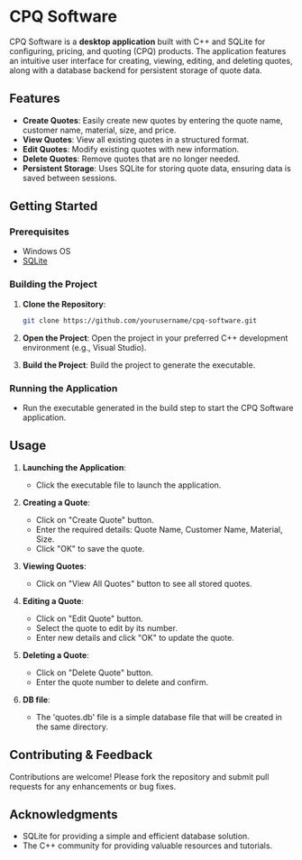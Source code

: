 # CPQ Software

CPQ Software is a **desktop application** built with C++ and SQLite for configuring, pricing, and quoting (CPQ) products. The application features an intuitive user interface for creating, viewing, editing, and deleting quotes, along with a database backend for persistent storage of quote data.

## Features

- **Create Quotes**: Easily create new quotes by entering the quote name, customer name, material, size, and price.
- **View Quotes**: View all existing quotes in a structured format.
- **Edit Quotes**: Modify existing quotes with new information.
- **Delete Quotes**: Remove quotes that are no longer needed.
- **Persistent Storage**: Uses SQLite for storing quote data, ensuring data is saved between sessions.

## Getting Started

### Prerequisites

- Windows OS
- [SQLite](https://www.sqlite.org/download.html)

### Building the Project

1. **Clone the Repository**:
    ```bash
    git clone https://github.com/yourusername/cpq-software.git
    ```
2. **Open the Project**:
    Open the project in your preferred C++ development environment (e.g., Visual Studio).

3. **Build the Project**:
    Build the project to generate the executable.

### Running the Application

- Run the executable generated in the build step to start the CPQ Software application.

## Usage

1. **Launching the Application**:
    - Click the executable file to launch the application.

2. **Creating a Quote**:
    - Click on "Create Quote" button.
    - Enter the required details: Quote Name, Customer Name, Material, Size.
    - Click "OK" to save the quote.

3. **Viewing Quotes**:
    - Click on "View All Quotes" button to see all stored quotes.

4. **Editing a Quote**:
    - Click on "Edit Quote" button.
    - Select the quote to edit by its number.
    - Enter new details and click "OK" to update the quote.

5. **Deleting a Quote**:
    - Click on "Delete Quote" button.
    - Enter the quote number to delete and confirm.
    
6. **DB file**:
    - The 'quotes.db' file is a simple database file that will be created in the same directory.
    
## Contributing & Feedback

Contributions are welcome! Please fork the repository and submit pull requests for any enhancements or bug fixes.

## Acknowledgments

- SQLite for providing a simple and efficient database solution.
- The C++ community for providing valuable resources and tutorials.

